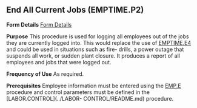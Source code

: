 ## End All Current Jobs (EMPTIME.P2)
<PageHeader />

**Form Details**
[Form Details](../EMPTIME-P2-1/README.md)

**Purpose**
This procedure is used for logging all employees out of the jobs they are
currently logged into. This would replace the use of
[EMPTIME.E4](../EMPTIME-E4/README.md) and could be used in situations such as fire-
drills, a power outage that suspends all work, or sudden plant closure. It
produces a report of all employees and jobs that were logged out.

**Frequency of Use**
As required.

**Prerequisites**
Employee information must be entered using the [EMP.E](../EMP-E/README.md) procedure
and control parameters must be defined in the [LABOR.CONTROL](../LABOR-
CONTROL/README.md) procedure.

<badge text= "Version 8.10.57 " vertical="middle" />

<PageFooter />
